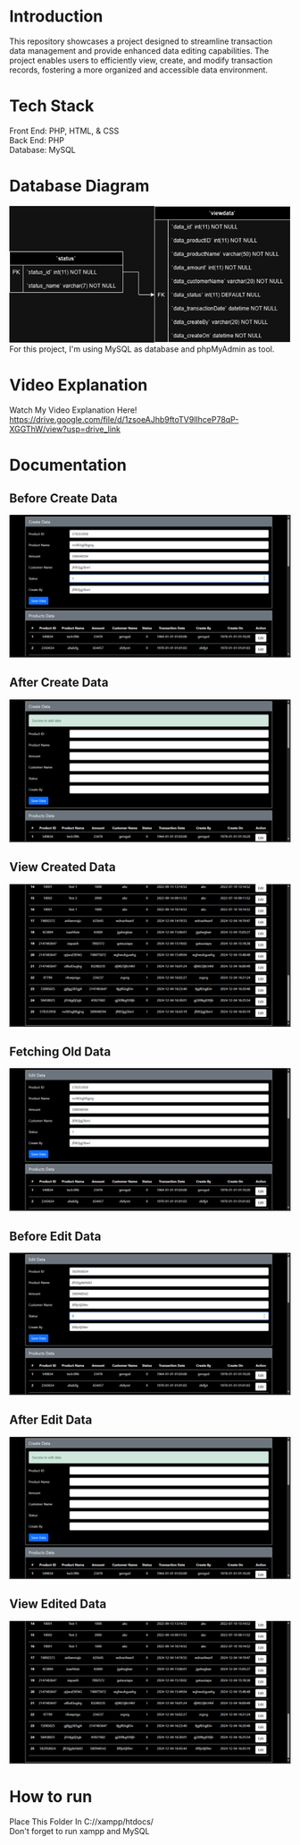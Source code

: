 # Introduction
This repository showcases a project designed to streamline transaction data management and provide enhanced data editing capabilities. The project enables users to efficiently view, create, and modify transaction records, fostering a more organized and accessible data environment.

# Tech Stack
Front End: PHP, HTML, & CSS<br>
Back End: PHP<br>
Database: MySQL

# Database Diagram
![Transaction Database Diagram](https://github.com/DonnnChaewon/mstransaction/blob/main/documentation/TransactionDatabaseDiagram.png)<br>
For this project, I'm using MySQL as database and phpMyAdmin as tool.

# Video Explanation
Watch My Video Explanation Here! https://drive.google.com/file/d/1zsoeAJhb9ftoTV9lIhceP78qP-XGGThW/view?usp=drive_link

# Documentation
## Before Create Data
![Before Create Data](https://github.com/DonnnChaewon/mstransaction/blob/main/documentation/Before%20Create%20Data.png)

## After Create Data
![After Create Data](https://github.com/DonnnChaewon/mstransaction/blob/main/documentation/After%20Create%20Data.png)

## View Created Data
![View Created Data](https://github.com/DonnnChaewon/mstransaction/blob/main/documentation/View%20Created%20Data.png)

## Fetching Old Data
![Fetching Old Data](https://github.com/DonnnChaewon/mstransaction/blob/main/documentation/Fetching%20Old%20Data.png)

## Before Edit Data
![Before Edit Data](https://github.com/DonnnChaewon/mstransaction/blob/main/documentation/Before%20Edit%20Data.png)

## After Edit Data
![After Edit Data](https://github.com/DonnnChaewon/mstransaction/blob/main/documentation/After%20Edit%20Data.png)

## View Edited Data
![View Edited Data](https://github.com/DonnnChaewon/mstransaction/blob/main/documentation/View%20Edited%20Data.png)

# How to run
Place This Folder In C://xampp/htdocs/<br>
Don't forget to run xampp and MySQL
